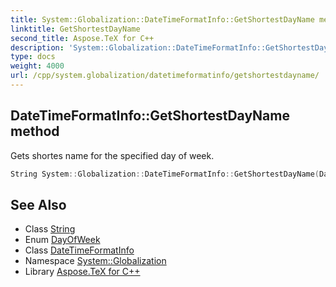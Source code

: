 ```yaml
---
title: System::Globalization::DateTimeFormatInfo::GetShortestDayName method
linktitle: GetShortestDayName
second_title: Aspose.TeX for C++
description: 'System::Globalization::DateTimeFormatInfo::GetShortestDayName method. Gets shortes name for the specified day of week in C++.'
type: docs
weight: 4000
url: /cpp/system.globalization/datetimeformatinfo/getshortestdayname/
---
```

## DateTimeFormatInfo::GetShortestDayName method


Gets shortes name for the specified day of week.

```cpp
String System::Globalization::DateTimeFormatInfo::GetShortestDayName(DayOfWeek day_of_week) const
```

## See Also

* Class [String](../../../system/string/)
* Enum [DayOfWeek](../../../system/dayofweek/)
* Class [DateTimeFormatInfo](../)
* Namespace [System::Globalization](../../)
* Library [Aspose.TeX for C++](../../../)
